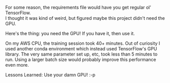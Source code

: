 For some reason, the requirements file would have you get regular ol' TensorFlow.  
I thought it was kind of weird, but figured maybe this project didn't need the GPU.

Here's the thing: you need the GPU! If you have it, then use it.  

On my AWS CPU, the training session took 40+ minutes.  Out of curiosity I used another
conda environment which instead used TensorFlow's GPU library.  The very same parameter
set up, etc, took less than 5 minutes to run. Using a larger batch size would probably 
improve this performance even more.

Lessons Learned:  Use your damn GPU!  :-p
 
